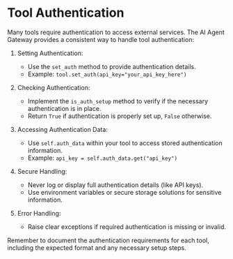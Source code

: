 # Tool Authentication

Many tools require authentication to access external services. The AI Agent Gateway provides a consistent way to handle tool authentication:

1. Setting Authentication:
   - Use the `set_auth` method to provide authentication details.
   - Example: `tool.set_auth(api_key="your_api_key_here")`

2. Checking Authentication:
   - Implement the `is_auth_setup` method to verify if the necessary authentication is in place.
   - Return `True` if authentication is properly set up, `False` otherwise.

3. Accessing Authentication Data:
   - Use `self.auth_data` within your tool to access stored authentication information.
   - Example: `api_key = self.auth_data.get("api_key")`

4. Secure Handling:
   - Never log or display full authentication details (like API keys).
   - Use environment variables or secure storage solutions for sensitive information.

5. Error Handling:
   - Raise clear exceptions if required authentication is missing or invalid.

Remember to document the authentication requirements for each tool, including the expected format and any necessary setup steps.
